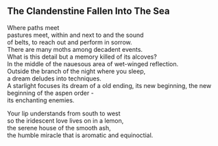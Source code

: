 The Clandenstine Fallen Into The Sea
------------------------------------
Where paths meet  
pastures meet, within and next to and the sound  
of belts, to reach out and perform in sorrow.  
There are many moths among decadent events.  
What is this detail but a memory killed of its alcoves?  
In the middle of the nauesous area of wet-winged reflection.  
Outside the branch of the night where you sleep,  
a dream deludes into techniques.  
A starlight focuses its dream of a old ending, its new beginning, the new beginning of the aspen order -  
its enchanting enemies.  
  
Your lip understands from south to west  
so the iridescent love lives on in a lemon,  
the serene house of the smooth ash,  
the humble miracle that is aromatic and equinoctial.  
